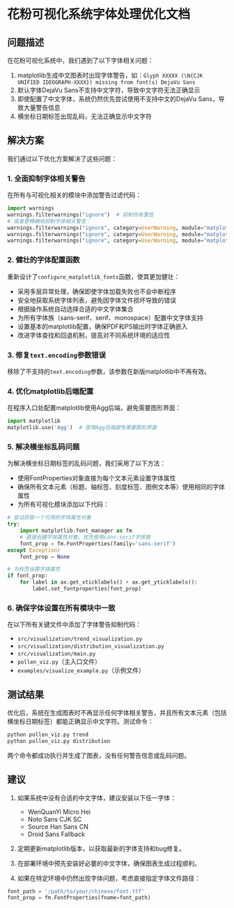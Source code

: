 # 花粉可视化系统字体处理优化文档

## 问题描述

在花粉可视化系统中，我们遇到了以下字体相关问题：

1. matplotlib生成中文图表时出现字体警告，如：`Glyph XXXXX (\N{CJK UNIFIED IDEOGRAPH-XXXX}) missing from font(s) DejaVu Sans`
2. 默认字体DejaVu Sans不支持中文字符，导致中文字符无法正确显示
3. 即使配置了中文字体，系统仍然优先尝试使用不支持中文的DejaVu Sans，导致大量警告信息
4. 横坐标日期标签出现乱码，无法正确显示中文字符

## 解决方案

我们通过以下优化方案解决了这些问题：

### 1. 全面抑制字体相关警告

在所有与可视化相关的模块中添加警告过滤代码：

```python
import warnings
warnings.filterwarnings("ignore")  # 抑制所有警告
# 或者更精确地抑制字体相关警告：
warnings.filterwarnings("ignore", category=UserWarning, module="matplotlib.font_manager")
warnings.filterwarnings("ignore", category=UserWarning, module="matplotlib.backends")
warnings.filterwarnings("ignore", category=UserWarning, module="matplotlib.text")
```

### 2. 健壮的字体配置函数

重新设计了`configure_matplotlib_fonts`函数，使其更加健壮：

- 采用多层异常处理，确保即使字体加载失败也不会中断程序
- 安全地获取系统字体列表，避免因字体文件损坏导致的错误
- 根据操作系统自动选择合适的中文字体集合
- 为所有字体族（sans-serif、serif、monospace）配置中文字体支持
- 设置基本的matplotlib配置，确保PDF和PS输出时字体正确嵌入
- 改进字体查找和回退机制，提高对不同系统环境的适应性

### 3. 修复`text.encoding`参数错误

移除了不支持的`text.encoding`参数，该参数在新版matplotlib中不再有效。

### 4. 优化matplotlib后端配置

在程序入口处配置matplotlib使用Agg后端，避免需要图形界面：

```python
import matplotlib
matplotlib.use('Agg')  # 使用Agg后端避免需要图形界面
```

### 5. 解决横坐标乱码问题

为解决横坐标日期标签的乱码问题，我们采用了以下方法：

- 使用FontProperties对象直接为每个文本元素设置字体属性
- 确保所有文本元素（标题、轴标签、刻度标签、图例文本等）使用相同的字体属性
- 为所有可视化模块添加以下代码：

```python
# 尝试获取一个可用的字体属性对象
try:
    import matplotlib.font_manager as fm
    # 直接创建字体属性对象，优先使用sans-serif字体族
    font_prop = fm.FontProperties(family='sans-serif')
except Exception:
    font_prop = None

# 为标签设置字体属性
if font_prop:
    for label in ax.get_xticklabels() + ax.get_yticklabels():
        label.set_fontproperties(font_prop)
```

### 6. 确保字体设置在所有模块中一致

在以下所有关键文件中添加了字体警告抑制代码：
- `src/visualization/trend_visualization.py`
- `src/visualization/distribution_visualization.py`
- `src/visualization/main.py`
- `pollen_viz.py`（主入口文件）
- `examples/visualize_example.py`（示例文件）

## 测试结果

优化后，系统在生成图表时不再显示任何字体相关警告，并且所有文本元素（包括横坐标日期标签）都能正确显示中文字符。测试命令：

```bash
python pollen_viz.py trend
python pollen_viz.py distribution
```

两个命令都成功执行并生成了图表，没有任何警告信息或乱码问题。

## 建议

1. 如果系统中没有合适的中文字体，建议安装以下任一字体：
   - WenQuanYi Micro Hei
   - Noto Sans CJK SC
   - Source Han Sans CN
   - Droid Sans Fallback

2. 定期更新matplotlib版本，以获取最新的字体支持和bug修复。

3. 在部署环境中预先安装好必要的中文字体，确保图表生成过程顺利。

4. 如果在特定环境中仍然出现字体问题，考虑直接指定字体文件路径：

```python
font_path = '/path/to/your/chinese/font.ttf'
font_prop = fm.FontProperties(fname=font_path)
``` 